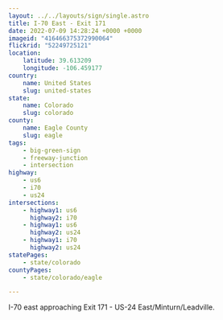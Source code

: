 ```yaml
---
layout: ../../layouts/sign/single.astro
title: I-70 East - Exit 171
date: 2022-07-09 14:28:24 +0000 +0000
imageid: "416466375372990064"
flickrid: "52249725121"
location:
    latitude: 39.613209
    longitude: -106.459177
country:
    name: United States
    slug: united-states
state:
    name: Colorado
    slug: colorado
county:
    name: Eagle County
    slug: eagle
tags:
    - big-green-sign
    - freeway-junction
    - intersection
highway:
    - us6
    - i70
    - us24
intersections:
    - highway1: us6
      highway2: i70
    - highway1: us6
      highway2: us24
    - highway1: i70
      highway2: us24
statePages:
    - state/colorado
countyPages:
    - state/colorado/eagle

---
```

I-70 east approaching Exit 171 - US-24 East/Minturn/Leadville.